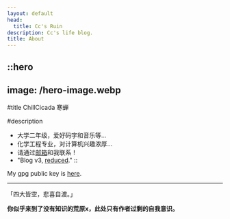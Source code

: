 ```yaml
---
layout: default
head:
  title: Cc's Ruin
description: Cc's life blog.
title: About
---
```


::hero
---
image: /hero-image.webp
---
#title
ChillCicada 寒蝉

#description
- 大学二年级，爱好码字和音乐等...
- 化学工程专业，对计算机兴趣浓厚...
- 请通过[邮箱](mailto:2210227279@qq.com)和我联系！
- "Blog v3, [reduced](./articles/blog-v3_cookbook)."
::

My gpg public key is [here](https://github.com/chillcicada.gpg).

---

「四大皆空，悲喜自渡。」

**你似乎来到了没有知识的荒原x，此处只有作者过剩的自我意识。**
